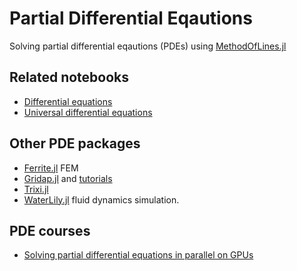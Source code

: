 # Partial Differential Eqautions

Solving partial differential eqautions (PDEs) using [MethodOfLines.jl](https://github.com/SciML/MethodOfLines.jl)

## Related notebooks

- [Differential equations](https://sosiristseng.github.io/jl-diffeq/)
- [Universal differential equations](https://sosiristseng.github.io/jl-ude/)

## Other PDE packages

- [Ferrite.jl](https://github.com/Ferrite-FEM/Ferrite.jl) FEM
- [Gridap.jl](https://github.com/gridap/Gridap.jl) and [tutorials](https://github.com/gridap/Tutorials)
- [Trixi.jl](https://github.com/trixi-framework/Trixi.jl)
- [WaterLily.jl](https://github.com/weymouth/WaterLily.jl) fluid dynamics simulation.

## PDE courses
- [Solving partial differential equations in parallel on GPUs](https://github.com/eth-vaw-glaciology/course-101-0250-00)
